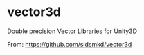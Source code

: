 vector3d
========

Double precision Vector Libraries for Unity3D

From: https://github.com/sldsmkd/vector3d
